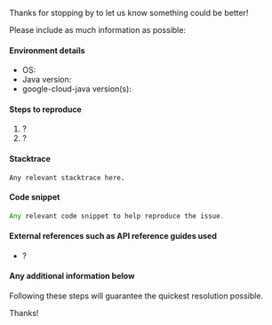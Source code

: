 Thanks for stopping by to let us know something could be better!

Please include as much information as possible:

#### Environment details

- OS:
- Java version:
- google-cloud-java version(s):

#### Steps to reproduce

1. ?
2. ?

#### Stacktrace

```
Any relevant stacktrace here.
```

#### Code snippet

```java
Any relevant code snippet to help reproduce the issue.
```

#### External references such as API reference guides used

- ?

#### Any additional information below

Following these steps will guarantee the quickest resolution possible.

Thanks!